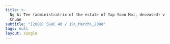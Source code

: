 ```yaml
---
title: >-
  Ng Ai Tee (administratrix of the estate of Yap Yoon Moi, deceased) v Ng Chee
  Chuan
subtitle: "[2008] SGHC 40 / 19\_March\_2008"
tags: null
layout: single
---
```


